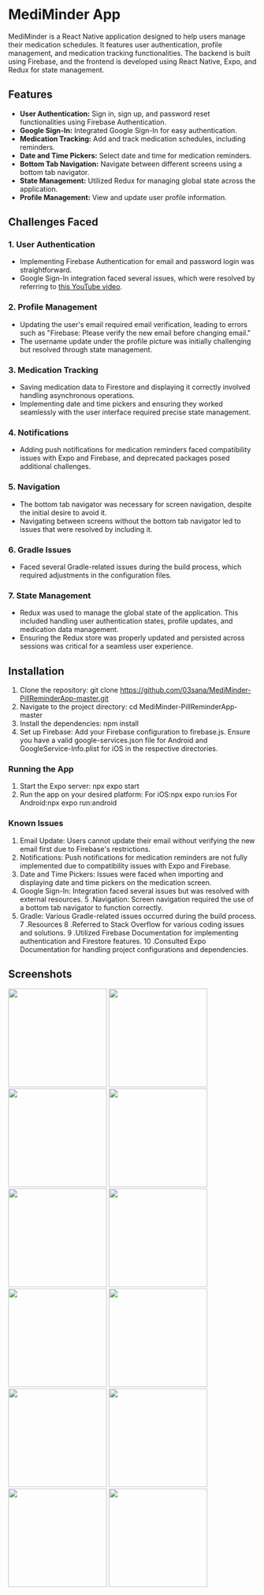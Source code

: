 # MediMinder App

MediMinder is a React Native application designed to help users manage their medication schedules. It features user authentication, profile management, and medication tracking functionalities. The backend is built using Firebase, and the frontend is developed using React Native, Expo, and Redux for state management.

## Features
- **User Authentication:** Sign in, sign up, and password reset functionalities using Firebase Authentication.
- **Google Sign-In:** Integrated Google Sign-In for easy authentication.
- **Medication Tracking:** Add and track medication schedules, including reminders.
- **Date and Time Pickers:** Select date and time for medication reminders.
- **Bottom Tab Navigation:** Navigate between different screens using a bottom tab navigator.
- **State Management:** Utilized Redux for managing global state across the application.
- **Profile Management:** View and update user profile information.

## Challenges Faced

### 1. User Authentication
- Implementing Firebase Authentication for email and password login was straightforward.
- Google Sign-In integration faced several issues, which were resolved by referring to [this YouTube video](https://youtu.be/3pYxbkhpOBY?si=2uTkKtisRoVQm8dz).

### 2. Profile Management
- Updating the user's email required email verification, leading to errors such as "Firebase: Please verify the new email before changing email."
- The username update under the profile picture was initially challenging but resolved through state management.

### 3. Medication Tracking
- Saving medication data to Firestore and displaying it correctly involved handling asynchronous operations.
- Implementing date and time pickers and ensuring they worked seamlessly with the user interface required precise state management.

### 4. Notifications
- Adding push notifications for medication reminders faced compatibility issues with Expo and Firebase, and deprecated packages posed additional challenges.

### 5. Navigation
- The bottom tab navigator was necessary for screen navigation, despite the initial desire to avoid it.
- Navigating between screens without the bottom tab navigator led to issues that were resolved by including it.

### 6. Gradle Issues
- Faced several Gradle-related issues during the build process, which required adjustments in the configuration files.

### 7. State Management
- Redux was used to manage the global state of the application. This included handling user authentication states, profile updates, and medication data management.
- Ensuring the Redux store was properly updated and persisted across sessions was critical for a seamless user experience.

## Installation

1. Clone the repository:
   git clone https://github.com/03sana/MediMinder-PillReminderApp-master.git
2. Navigate to the project directory:
          cd MediMinder-PillReminderApp-master
3. Install the dependencies:
            npm install
4. Set up Firebase:
    Add your Firebase configuration to firebase.js.
    Ensure you have a valid google-services.json file for Android and GoogleService-Info.plist for iOS in the respective directories.

### Running the App
1. Start the Expo server:
   npx expo start
2. Run the app on your desired platform:
For iOS:npx expo run:ios
For Android:npx expo run:android

### Known Issues
1. Email Update: Users cannot update their email without verifying the new email first due to Firebase's restrictions.
2. Notifications: Push notifications for medication reminders are not fully implemented due to compatibility issues with Expo and Firebase.
3. Date and Time Pickers: Issues were faced when importing and displaying date and time pickers on the medication screen.
4. Google Sign-In: Integration faced several issues but was resolved with external resources.
5 .Navigation: Screen navigation required the use of a bottom tab navigator to function correctly.
6. Gradle: Various Gradle-related issues occurred during the build process.
7 .Resources
8 .Referred to Stack Overflow for various coding issues and solutions.
9 .Utilized Firebase Documentation for implementing authentication and Firestore features.
10 .Consulted Expo Documentation for handling project configurations and dependencies.


## Screenshots

<p float="left">
  <img src="https://github.com/03sana/MediMinder-PillReminderApp-master/assets/105085789/8e3ca14f-c22f-43a3-b0d2-007dbecd9c64" width="200"/>
  <img src="https://github.com/03sana/MediMinder-PillReminderApp-master/assets/105085789/f4950721-fdf8-44f1-ada1-c53bfbb9074a" width="200"/> 
 <img src="https://github.com/03sana/MediMinder-PillReminderApp-master/assets/105085789/1a7b98f0-b7dc-4918-b14f-66a54ff3c22f" width="200"/> 
<img src="https://github.com/03sana/MediMinder-PillReminderApp-master/assets/105085789/fc99d7bb-17b4-4719-b606-6b26041914d6" width="200"/> 
  
  <img src="https://github.com/03sana/MediMinder-PillReminderApp-master/assets/105085789/b2f85b15-1e41-4b13-8ec2-322b11956f81" width="200"/>
  <img src="https://github.com/03sana/MediMinder-PillReminderApp-master/assets/105085789/bf1085c7-d4dd-47a8-9a4a-87dca903dc04" width="200"/> 
  <img src="https://github.com/03sana/MediMinder-PillReminderApp-master/assets/105085789/6a1a02f8-439f-401e-b9f2-d323566e0189" width="200"/>
  <img src="https://github.com/03sana/MediMinder-PillReminderApp-master/assets/105085789/d639f9f7-c4cb-40b6-82ab-3946a6c2614f" width="200"/>

  <img src="https://github.com/03sana/MediMinder-PillReminderApp-master/assets/105085789/00272c07-0d1c-47f8-9e75-34efb2d3fd20" width="200"/>
  
 
  <img src="https://github.com/03sana/MediMinder-PillReminderApp-master/assets/105085789/ab00c21b-c243-4efd-a36b-35fbc3db0765" width="200"/>
  <img src="https://github.com/03sana/MediMinder-PillReminderApp-master/assets/105085789/a8ea29e0-c20b-46dc-be1e-9e3b985bcf87" width="200"/>
  <img src="https://github.com/03sana/MediMinder-PillReminderApp-master/assets/105085789/4d3041e2-4eb4-4d4d-bee2-bd0979dae1ff" width="200"/>
</p>



